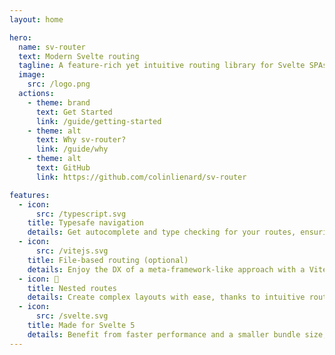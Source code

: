 ```yaml
---
layout: home

hero:
  name: sv-router
  text: Modern Svelte routing
  tagline: A feature-rich yet intuitive routing library for Svelte SPAs.
  image:
    src: /logo.png
  actions:
    - theme: brand
      text: Get Started
      link: /guide/getting-started
    - theme: alt
      text: Why sv-router?
      link: /guide/why
    - theme: alt
      text: GitHub
      link: https://github.com/colinlienard/sv-router

features:
  - icon:
      src: /typescript.svg
    title: Typesafe navigation
    details: Get autocomplete and type checking for your routes, ensuring reliable navigation.
  - icon:
      src: /vitejs.svg
    title: File-based routing (optional)
    details: Enjoy the DX of a meta-framework-like approach with a Vite plugin.
  - icon: 🌿
    title: Nested routes
    details: Create complex layouts with ease, thanks to intuitive route nesting.
  - icon:
      src: /svelte.svg
    title: Made for Svelte 5
    details: Benefit from faster performance and a smaller bundle size, built natively for the latest Svelte.
---
```

